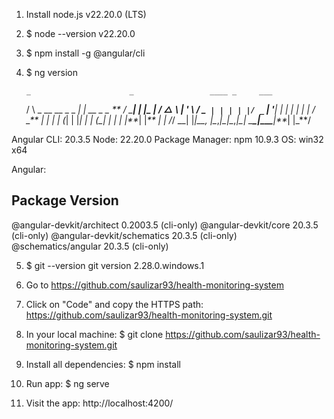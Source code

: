 1.  Install node.js v22.20.0 (LTS)
2.  $ node --version
    v22.20.0
3.  $ npm install -g @angular/cli
4.  $ ng version

        _                      _                 ____ _     ___

    / \ _ \_\_ \_\_ _ \_ _| | \_\_ _ \_ ** / \_**| | |\_ _|
    / △ \ | '_ \ / _` | | | | |/ _` | '**| | | | | | |
    / \_** \| | | | (_| | |_| | | (\_| | | | |**_| |_** | |
    /_/ \_\_| |_|\_\_, |\__,_|\_|\__,_|\_| \_**\_|\_\_\_**|**_|
    |_**/

Angular CLI: 20.3.5
Node: 22.20.0
Package Manager: npm 10.9.3
OS: win32 x64

Angular: <error>

## Package Version

@angular-devkit/architect 0.2003.5 (cli-only)
@angular-devkit/core 20.3.5 (cli-only)
@angular-devkit/schematics 20.3.5 (cli-only)
@schematics/angular 20.3.5 (cli-only)

5. $ git --version
   git version 2.28.0.windows.1

6. Go to https://github.com/saulizar93/health-monitoring-system

7. Click on "Code" and copy the HTTPS path: https://github.com/saulizar93/health-monitoring-system.git

8. In your local machine: $ git clone https://github.com/saulizar93/health-monitoring-system.git

9. Install all dependencies: $ npm install

10. Run app: $ ng serve

11. Visit the app: http://localhost:4200/
